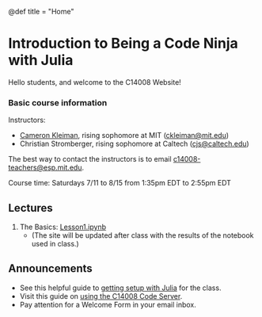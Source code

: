 @def title = "Home"

# Introduction to Being a Code Ninja with Julia
Hello students, and welcome to the C14008 Website!
### Basic course information
Instructors:
- [Cameron Kleiman](https://camk.co), rising sophomore at MIT ([ckleiman@mit.edu](mailto:ckleiman@mit.edu))
- Christian Stromberger, rising sophomore at Caltech ([cjs@caltech.edu](mailto:cjs@caltech.edu))

The best way to contact the instructors is to email [c14008-teachers@esp.mit.edu](mailto:c14008-teachers@esp.mit.edu).

Course time: Saturdays 7/11 to 8/15 from 1:35pm EDT to 2:55pm EDT

## Lectures

1. The Basics: [Lesson1.ipynb](/assets/notebooks/Lesson1.ipynb)
   - (The site will be updated after class with the results of the notebook used in class.)

## Announcements
- See this helpful guide to [getting setup with Julia](/setup) for the class.
- Visit this guide on [using the C14008 Code Server](/code-server).
- Pay attention for a Welcome Form in your email inbox.
